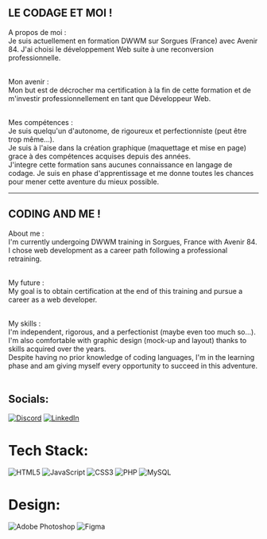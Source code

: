 ## LE CODAGE ET MOI ! <BR>

A propos de moi :<BR>
Je suis actuellement en formation DWWM sur Sorgues (France) avec Avenir 84. J'ai choisi le développement Web suite à une reconversion professionnelle. <BR><BR>
  
Mon avenir : <BR>
Mon but est de décrocher ma certification à la fin de cette formation et de m'investir professionnellement en tant que Développeur Web.<BR><BR>
  
Mes compétences :<BR>
Je suis quelqu'un d'autonome, de rigoureux et perfectionniste (peut être trop même...). <BR>
Je suis à l'aise dans la création graphique (maquettage et mise en page) grace à des compétences acquises depuis des années. <BR>
J'integre cette formation sans aucunes connaissance en langage de codage. Je suis en phase d'apprentissage et me donne toutes les chances pour mener cette aventure du mieux possible.<BR>
  
-----------------------------------------------------------------------------------------------------------------------------------------------------------------------

## CODING AND ME ! <BR>

About me :<BR>
I'm currently undergoing DWWM training in Sorgues, France with Avenir 84. I chose web development as a career path following a professional retraining. <BR><BR>

My future : <BR>
My goal is to obtain certification at the end of this training and pursue a career as a web developer. <BR><BR>

My skills : <BR>
I'm independent, rigorous, and a perfectionist (maybe even too much so...). <BR>
I'm also comfortable with graphic design (mock-up and layout) thanks to skills acquired over the years. <BR>
Despite having no prior knowledge of coding languages, I'm in the learning phase and am giving myself every opportunity to succeed in this adventure.<BR><BR>

## Socials:
[![Discord](https://img.shields.io/badge/Discord-%237289DA.svg?logo=discord&logoColor=white)](https://discord.com/users/Fab_Rom_13#5024) [![LinkedIn](https://img.shields.io/badge/LinkedIn-%230077B5.svg?logo=linkedin&logoColor=white)](https://linkedin.com/in/https://www.linkedin.com/in/XXXXX/) 

#  Tech Stack:
![HTML5](https://img.shields.io/badge/html5-%23E34F26.svg?style=for-the-badge&logo=html5&logoColor=white) ![JavaScript](https://img.shields.io/badge/javascript-%23323330.svg?style=for-the-badge&logo=javascript&logoColor=%23F7DF1E) ![CSS3](https://img.shields.io/badge/css3-%231572B6.svg?style=for-the-badge&logo=css3&logoColor=white) ![PHP](https://img.shields.io/badge/php-%23777BB4.svg?style=for-the-badge&logo=php&logoColor=white) ![MySQL](https://img.shields.io/badge/mysql-%2300f.svg?style=for-the-badge&logo=mysql&logoColor=white)
  
  # Design:
 ![Adobe Photoshop](https://img.shields.io/badge/adobephotoshop-%2331A8FF.svg?style=for-the-badge&logo=adobephotoshop&logoColor=white) 	![Figma](https://img.shields.io/badge/figma-%23F24E1E.svg?style=for-the-badge&logo=figma&logoColor=white)
